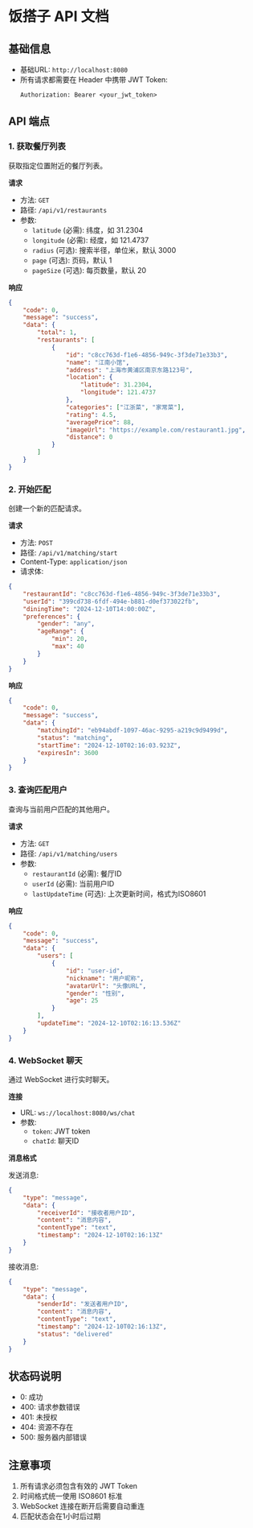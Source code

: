 # 饭搭子 API 文档

## 基础信息

- 基础URL: `http://localhost:8080`
- 所有请求都需要在 Header 中携带 JWT Token:
  ```
  Authorization: Bearer <your_jwt_token>
  ```

## API 端点

### 1. 获取餐厅列表

获取指定位置附近的餐厅列表。

**请求**
- 方法: `GET`
- 路径: `/api/v1/restaurants`
- 参数:
  - `latitude` (必需): 纬度，如 31.2304
  - `longitude` (必需): 经度，如 121.4737
  - `radius` (可选): 搜索半径，单位米，默认 3000
  - `page` (可选): 页码，默认 1
  - `pageSize` (可选): 每页数量，默认 20

**响应**
```json
{
    "code": 0,
    "message": "success",
    "data": {
        "total": 1,
        "restaurants": [
            {
                "id": "c8cc763d-f1e6-4856-949c-3f3de71e33b3",
                "name": "江南小馆",
                "address": "上海市黄浦区南京东路123号",
                "location": {
                    "latitude": 31.2304,
                    "longitude": 121.4737
                },
                "categories": ["江浙菜", "家常菜"],
                "rating": 4.5,
                "averagePrice": 88,
                "imageUrl": "https://example.com/restaurant1.jpg",
                "distance": 0
            }
        ]
    }
}
```

### 2. 开始匹配

创建一个新的匹配请求。

**请求**
- 方法: `POST`
- 路径: `/api/v1/matching/start`
- Content-Type: `application/json`
- 请求体:
```json
{
    "restaurantId": "c8cc763d-f1e6-4856-949c-3f3de71e33b3",
    "userId": "399cd738-6fdf-494e-b881-d0ef373022fb",
    "diningTime": "2024-12-10T14:00:00Z",
    "preferences": {
        "gender": "any",
        "ageRange": {
            "min": 20,
            "max": 40
        }
    }
}
```

**响应**
```json
{
    "code": 0,
    "message": "success",
    "data": {
        "matchingId": "eb94abdf-1097-46ac-9295-a219c9d9499d",
        "status": "matching",
        "startTime": "2024-12-10T02:16:03.923Z",
        "expiresIn": 3600
    }
}
```

### 3. 查询匹配用户

查询与当前用户匹配的其他用户。

**请求**
- 方法: `GET`
- 路径: `/api/v1/matching/users`
- 参数:
  - `restaurantId` (必需): 餐厅ID
  - `userId` (必需): 当前用户ID
  - `lastUpdateTime` (可选): 上次更新时间，格式为ISO8601

**响应**
```json
{
    "code": 0,
    "message": "success",
    "data": {
        "users": [
            {
                "id": "user-id",
                "nickname": "用户昵称",
                "avatarUrl": "头像URL",
                "gender": "性别",
                "age": 25
            }
        ],
        "updateTime": "2024-12-10T02:16:13.536Z"
    }
}
```

### 4. WebSocket 聊天

通过 WebSocket 进行实时聊天。

**连接**
- URL: `ws://localhost:8080/ws/chat`
- 参数:
  - `token`: JWT token
  - `chatId`: 聊天ID

**消息格式**

发送消息:
```json
{
    "type": "message",
    "data": {
        "receiverId": "接收者用户ID",
        "content": "消息内容",
        "contentType": "text",
        "timestamp": "2024-12-10T02:16:13Z"
    }
}
```

接收消息:
```json
{
    "type": "message",
    "data": {
        "senderId": "发送者用户ID",
        "content": "消息内容",
        "contentType": "text",
        "timestamp": "2024-12-10T02:16:13Z",
        "status": "delivered"
    }
}
```

## 状态码说明

- 0: 成功
- 400: 请求参数错误
- 401: 未授权
- 404: 资源不存在
- 500: 服务器内部错误

## 注意事项

1. 所有请求必须包含有效的 JWT Token
2. 时间格式统一使用 ISO8601 标准
3. WebSocket 连接在断开后需要自动重连
4. 匹配状态会在1小时后过期
